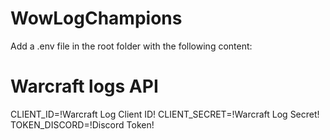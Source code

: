 # WowLogChampions
Add a .env file in the root folder with the following content:
# Warcraft logs API
CLIENT_ID=!Warcraft Log Client ID!
CLIENT_SECRET=!Warcraft Log Secret!
TOKEN_DISCORD=!Discord Token!
